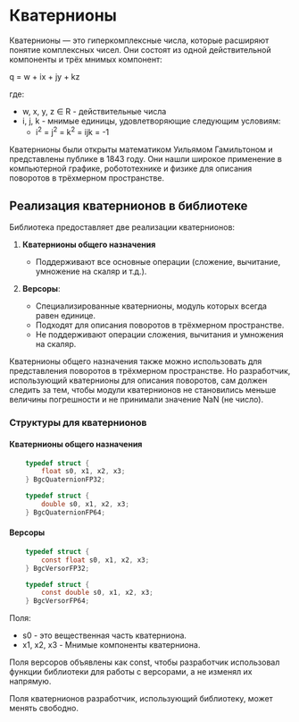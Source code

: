 # Кватернионы

Кватернионы — это гиперкомплексные числа, которые расширяют понятие комплексных чисел. Они состоят из одной действительной компоненты и трёх мнимых компонент:

q = w + ix + jy + kz

где:

- w, x, y, z &isin; R - действительные числа
- i, j, k - мнимые единицы, удовлетворяющие следующим условиям:
   - i<sup>2</sup> = j<sup>2</sup> = k<sup>2</sup> = ijk = -1

Кватернионы были открыты математиком Уильямом Гамильтоном и представлены публике в 1843 году. Они нашли широкое применение в компьютерной графике, робототехнике и физике для описания поворотов в трёхмерном пространстве.

## Реализация кватернионов в библиотеке

Библиотека предоставляет две реализации кватернионов:
1. **Кватернионы общего назначения**
   - Поддерживают все основные операции (сложение, вычитание, умножение на скаляр и т.д.).

2. **Версоры**:
   - Специализированные кватернионы, модуль которых всегда равен единице.
   - Подходят для описания поворотов в трёхмерном пространстве.
   - Не поддерживают операции сложения, вычитания и умножения на скаляр.

Кватернионы общего назначения также можно использовать для представления поворотов в трёхмерном пространстве. Но разработчик, использующий кватернионы для описания поворотов, сам должен следить за тем, чтобы модули кватернионов не становились меньше величины погрешности и не принимали значение NaN (не число).

### Структуры для кватернионов

#### Кватернионы общего назначения

```c
    typedef struct {
        float s0, x1, x2, x3;
    } BgcQuaternionFP32;

    typedef struct {
        double s0, x1, x2, x3;
    } BgcQuaternionFP64;
```

#### Версоры

```c
    typedef struct {
        const float s0, x1, x2, x3;
    } BgcVersorFP32;

    typedef struct {
        const double s0, x1, x2, x3;
    } BgcVersorFP64;
```

Поля:
- s0 - это вещественная часть кватерниона.
- x1, x2, x3 - Мнимые компоненты кватерниона.

Поля версоров объявлены как const, чтобы разработчик использовал функции библиотеки для работы с версорами, а не изменял их напрямую.

Поля кватернионов разработчик, использующий библиотеку, может менять свободно.
